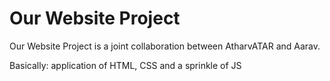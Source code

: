 # Our Website Project

Our Website Project is a joint collaboration between AtharvATAR and Aarav.

Basically: application of HTML, CSS and a sprinkle of JS

